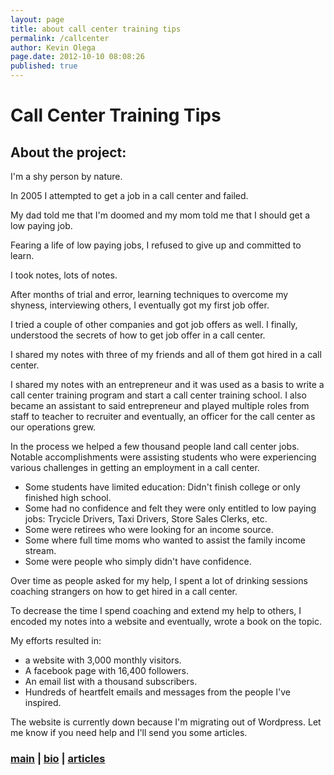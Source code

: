 ```yaml
---
layout: page
title: about call center training tips
permalink: /callcenter
author: Kevin Olega
page.date: 2012-10-10 08:08:26
published: true
---
```



Call Center Training Tips
=========================

About the project:
------------------

I'm a shy person by nature.

In 2005 I attempted to get a job in a call center and failed.

My dad told me that I'm doomed and my mom told me that I should get a low paying job.

Fearing a life of low paying jobs, I refused to give up and committed to learn.

I took notes, lots of notes.

After months of trial and error, learning techniques to overcome my shyness, interviewing others, I eventually got my first job offer.

I tried a couple of other companies and got job offers as well. I finally, understood the secrets of how to get job offer in a call center.

I shared my notes with three of my friends and all of them got hired in a call center.

I shared my notes with an entrepreneur and it was used as a basis to write a call center training program and start a call center training school. I also became an assistant to said entrepreneur and played multiple roles from staff to teacher to recruiter and eventually, an officer for the call center as our operations grew.

In the process we helped a few thousand people land call center jobs. Notable accomplishments were assisting students who were experiencing various challenges in getting an employment in a call center.

*   Some students have limited education: Didn't finish college or only finished high school.
*   Some had no confidence and felt they were only entitled to low paying jobs: Trycicle Drivers, Taxi Drivers, Store Sales Clerks, etc.
*   Some were retirees who were looking for an income source.
*   Some where full time moms who wanted to assist the family income stream.
*   Some were people who simply didn't have confidence.

Over time as people asked for my help, I spent a lot of drinking sessions coaching strangers on how to get hired in a call center.

To decrease the time I spend coaching and extend my help to others, I encoded my notes into a website and eventually, wrote a book on the topic.

My efforts resulted in:

*   a website with 3,000 monthly visitors.
*   A facebook page with 16,400 followers.
*   An email list with a thousand subscribers.
*   Hundreds of heartfelt emails and messages from the people I've inspired.

The website is currently down because I'm migrating out of Wordpress. Let me know if you need help and I'll send you some articles.

  

### [main](http://kevinolega.com) | [bio](http://kevinolega.com/about) | [articles](http://kevinolega.com/articles)